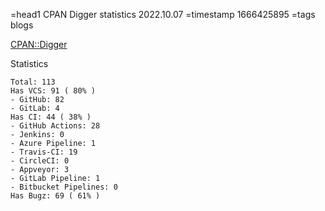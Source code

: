=head1 CPAN Digger statistics 2022.10.07
=timestamp 1666425895
=tags blogs



<a href="https://cpan-digger.perlmaven.com/">CPAN::Digger</a>



Statistics

    Total: 113
    Has VCS: 91 ( 80% )
    - GitHub: 82
    - GitLab: 4
    Has CI: 44 ( 38% )
    - GitHub Actions: 28
    - Jenkins: 0
    - Azure Pipeline: 1
    - Travis-CI: 19
    - CircleCI: 0
    - Appveyor: 3
    - GitLab Pipeline: 1
    - Bitbucket Pipelines: 0
    Has Bugz: 69 ( 61% )

